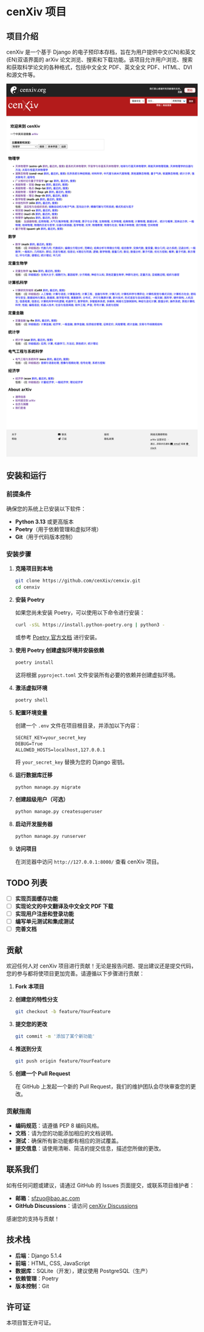 # cenXiv 项目

## 项目介绍

cenXiv 是一个基于 Django 的电子预印本存档，旨在为用户提供中文(CN)和英文(EN)双语界面的 arXiv 论文浏览、搜索和下载功能。该项目允许用户浏览、搜索和获取科学论文的各种格式，包括中文全文 PDF、英文全文 PDF、HTML、DVI 和源文件等。

![首页截图](https://github.com/cenXiv/cenxiv/blob/main/pictures/cenXiv_home.png)

## 安装和运行

### 前提条件

确保您的系统上已安装以下软件：

- **Python 3.13** 或更高版本
- **Poetry**（用于依赖管理和虚拟环境）
- **Git**（用于代码版本控制）

### 安装步骤

1. **克隆项目到本地**

   ```bash
   git clone https://github.com/cenXiv/cenxiv.git
   cd cenxiv
   ```

2. **安装 Poetry**

   如果您尚未安装 Poetry，可以使用以下命令进行安装：

   ```bash
   curl -sSL https://install.python-poetry.org | python3 -
   ```

   或参考 [Poetry 官方文档](https://python-poetry.org/docs/#installation) 进行安装。

3. **使用 Poetry 创建虚拟环境并安装依赖**

   ```bash
   poetry install
   ```

   这将根据 `pyproject.toml` 文件安装所有必要的依赖并创建虚拟环境。

4. **激活虚拟环境**

   ```bash
   poetry shell
   ```

5. **配置环境变量**

   创建一个 `.env` 文件在项目根目录，并添加以下内容：

   ```dotenv
   SECRET_KEY=your_secret_key
   DEBUG=True
   ALLOWED_HOSTS=localhost,127.0.0.1
   ```

   将 `your_secret_key` 替换为您的 Django 密钥。

6. **运行数据库迁移**

   ```bash
   python manage.py migrate
   ```

7. **创建超级用户（可选）**

   ```bash
   python manage.py createsuperuser
   ```

8. **启动开发服务器**

   ```bash
   python manage.py runserver
   ```

9. **访问项目**

   在浏览器中访问 `http://127.0.0.1:8000/` 查看 cenXiv 项目。

## TODO 列表

- [ ] **实现页面缓存功能**
- [ ] **实现论文的中文翻译及中文全文 PDF 下载**
- [ ] **实现用户注册和登录功能**
- [ ] **编写单元测试和集成测试**
- [ ] **完善文档**

## 贡献

欢迎任何人对 cenXiv 项目进行贡献！无论是报告问题、提出建议还是提交代码，您的参与都将使项目更加完善。请遵循以下步骤进行贡献：

1. **Fork 本项目**

2. **创建您的特性分支**

   ```bash
   git checkout -b feature/YourFeature
   ```

3. **提交您的更改**

   ```bash
   git commit -m '添加了某个新功能'
   ```

4. **推送到分支**

   ```bash
   git push origin feature/YourFeature
   ```

5. **创建一个 Pull Request**

   在 GitHub 上发起一个新的 Pull Request，我们的维护团队会尽快审查您的更改。

### 贡献指南

- **编码规范**：请遵循 PEP 8 编码风格。
- **文档**：请为您的功能添加相应的文档说明。
- **测试**：确保所有新功能都有相应的测试覆盖。
- **提交信息**：请使用清晰、简洁的提交信息，描述您所做的更改。

## 联系我们

如有任何问题或建议，请通过 GitHub 的 Issues 页面提交，或联系项目维护者：

- **邮箱**：sfzuo@bao.ac.com
- **GitHub Discussions**：请访问 [cenXiv Discussions](https://github.com/cenXiv/cenxiv/discussions)

感谢您的支持与贡献！

## 技术栈

- **后端**：Django 5.1.4
- **前端**：HTML, CSS, JavaScript
- **数据库**：SQLite（开发），建议使用 PostgreSQL（生产）
- **依赖管理**：Poetry
- **版本控制**：Git

## 许可证

本项目暂无许可证。
